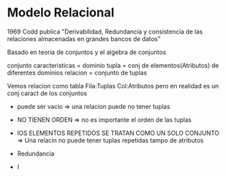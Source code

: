 # Modelo Relacional

1969 Codd publica "Derivabilidad, Redundancia y consistencia de las relaciones almacenadas en grandes bancos de datos"

Basado en teoria de conjuntos y el algebra de conjuntos

conjunto caracteristicas = dominio
tupla = conj de elementos(Atributos) de diferentes dominios
relacion = conjunto de tuplas

Vemos relacion como tabla Fila:Tuplas Col:Atributos pero en realidad es un conj
caract de los conjuntos
- puede ser vacio => una relacion puede no tener tuplas
- NO TIENEN ORDEN => no es importante el orden de las tuplas
- lOS ELEMENTOS REPETIDOS SE TRATAN COMO UN SOLO CONJUNTO => Una relacin no puede tener tuplas repetidas tampo de atributos


- Redundancia
- I
